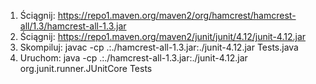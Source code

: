 1. Ściągnij: https://repo1.maven.org/maven2/org/hamcrest/hamcrest-all/1.3/hamcrest-all-1.3.jar
1. Ściągnij: https://repo1.maven.org/maven2/junit/junit/4.12/junit-4.12.jar
1. Skompiluj: javac -cp .:./hamcrest-all-1.3.jar:./junit-4.12.jar Tests.java
1. Uruchom: java -cp .:./hamcrest-all-1.3.jar:./junit-4.12.jar org.junit.runner.JUnitCore Tests

